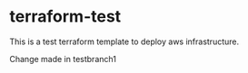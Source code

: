 # terraform-test
This is a test terraform template to deploy aws infrastructure.

Change made in testbranch1
